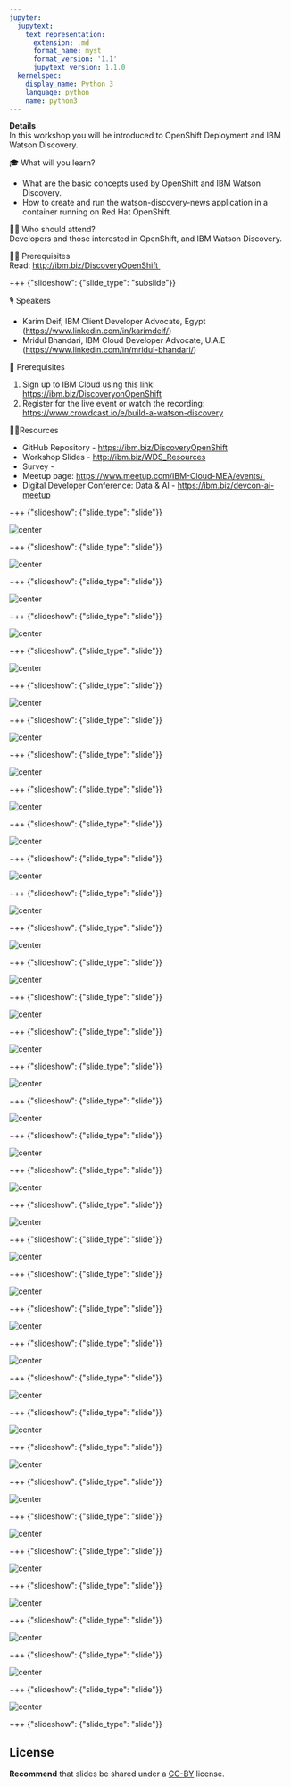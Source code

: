 ```yaml
---
jupyter:
  jupytext:
    text_representation:
      extension: .md
      format_name: myst
      format_version: '1.1'
      jupytext_version: 1.1.0
  kernelspec:
    display_name: Python 3
    language: python
    name: python3
---
```

<!-- 
+++ {"slideshow": {"slide_type": "slide"}}

# Tutorial slides

- Slides are optional (e.g., you may not use them if your presentation is via live coding).
- If the pre-recorded presentations will use slides, we request that you deposit the slides in this folder.

+++ {"slideshow": {"slide_type": "slide"}}

## Use text-based source

- We ask that you use text-based formats for your slides, e.g., markdown 
- This markdown file is an example source for slides using `nbconvert` and Reveal. See the GitHub action '.github/workflows/slides.yml' in this repo so see how this markdown file is converted to a HTML slide show and published on GitHub Pages - https://fawazsiddiqi.github.io/slides_to_pages

+++ {"slideshow": {"slide_type": "subslide"}}

## An example sub-slide

- Another option: you can write your slide content using markdown and use an app for slide design, like [Deckset](https://www.deckset.com) or similar.

+++ {"slideshow": {"slide_type": "slide"}}

## Naming convention and file list

- Use a **naming convention** where each file name starts with a number, reflecting the order of use in the presentation of the tutorial.
- List your slide files in a markdown, with a brief description.


+++ {"slideshow": {"slide_type": "slide"}} 
-->


**Details** <br />
In this workshop you will be introduced to OpenShift Deployment and IBM Watson Discovery.

🎓 What will you learn? <br />
- What are the basic concepts used by OpenShift and IBM Watson Discovery.
- How to create and run the watson-discovery-news application in a container running on Red Hat OpenShift.

👩‍💻 Who should attend? <br />
Developers and those interested in OpenShift, and IBM Watson Discovery.

👩‍🏫 Prerequisites <br />
Read: http://ibm.biz/DiscoveryOpenShift 

+++ {"slideshow": {"slide_type": "subslide"}}

🎙️ Speakers
- Karim Deif, IBM Client Developer Advocate, Egypt
(https://www.linkedin.com/in/karimdeif/)
- Mridul Bhandari, IBM Cloud Developer Advocate, U.A.E
(https://www.linkedin.com/in/mridul-bhandari/)

🎈 Prerequisites <br />
1) Sign up to IBM Cloud using this link: https://ibm.biz/DiscoveryonOpenShift <br />
2) Register for the live event or watch the recording: https://www.crowdcast.io/e/build-a-watson-discovery

👩‍💻Resources 
- GitHub Repository - https://ibm.biz/DiscoveryOpenShift
- Workshop Slides - http://ibm.biz/WDS_Resources
- Survey - 
- Meetup page: https://www.meetup.com/IBM-Cloud-MEA/events/ 
- Digital Developer Conference: Data & AI - https://ibm.biz/devcon-ai-meetup

+++ {"slideshow": {"slide_type": "slide"}}

![center](https://github.com/mridulrb/watson-discovery-news/blob/master/images/slide_images/Slide1.jpeg?raw=true)

+++ {"slideshow": {"slide_type": "slide"}}

![center](https://github.com/mridulrb/watson-discovery-news/blob/master/images/slide_images/Slide2.jpeg?raw=true)

+++ {"slideshow": {"slide_type": "slide"}}

![center](https://github.com/mridulrb/watson-discovery-news/blob/master/images/slide_images/Slide3.jpeg?raw=true)

+++ {"slideshow": {"slide_type": "slide"}}

![center](https://github.com/mridulrb/watson-discovery-news/blob/master/images/slide_images/Slide4.jpeg?raw=true)

+++ {"slideshow": {"slide_type": "slide"}}

![center](https://github.com/mridulrb/watson-discovery-news/blob/master/images/slide_images/Slide5.jpeg?raw=true)

+++ {"slideshow": {"slide_type": "slide"}}

![center](https://github.com/mridulrb/watson-discovery-news/blob/master/images/slide_images/Slide6.jpeg?raw=true)

+++ {"slideshow": {"slide_type": "slide"}}

![center](https://github.com/mridulrb/watson-discovery-news/blob/master/images/slide_images/Slide7.jpeg?raw=true)

+++ {"slideshow": {"slide_type": "slide"}}

![center](https://github.com/mridulrb/watson-discovery-news/blob/master/images/slide_images/Slide8.jpeg?raw=true)

+++ {"slideshow": {"slide_type": "slide"}}

![center](https://github.com/mridulrb/watson-discovery-news/blob/master/images/slide_images/Slide9.jpeg?raw=true)

+++ {"slideshow": {"slide_type": "slide"}}

![center](https://github.com/mridulrb/watson-discovery-news/blob/master/images/slide_images/Slide10.jpeg?raw=true)

+++ {"slideshow": {"slide_type": "slide"}}

![center](https://github.com/mridulrb/watson-discovery-news/blob/master/images/slide_images/Slide11.jpeg?raw=true)

+++ {"slideshow": {"slide_type": "slide"}}

![center](https://github.com/mridulrb/watson-discovery-news/blob/master/images/slide_images/Slide12.jpeg?raw=true)

+++ {"slideshow": {"slide_type": "slide"}}

![center](https://github.com/mridulrb/watson-discovery-news/blob/master/images/slide_images/Slide13.jpeg?raw=true)

+++ {"slideshow": {"slide_type": "slide"}}

![center](https://github.com/mridulrb/watson-discovery-news/blob/master/images/slide_images/Slide14.jpeg?raw=true)

+++ {"slideshow": {"slide_type": "slide"}}

![center](https://github.com/mridulrb/watson-discovery-news/blob/master/images/slide_images/Slide15.jpeg?raw=true)

+++ {"slideshow": {"slide_type": "slide"}}

![center](https://github.com/mridulrb/watson-discovery-news/blob/master/images/slide_images/Slide16.jpeg?raw=true)

+++ {"slideshow": {"slide_type": "slide"}}

![center](https://github.com/mridulrb/watson-discovery-news/blob/master/images/slide_images/Slide17.jpeg?raw=true)

+++ {"slideshow": {"slide_type": "slide"}}

![center](https://github.com/mridulrb/watson-discovery-news/blob/master/images/slide_images/Slide18.jpeg?raw=true)

+++ {"slideshow": {"slide_type": "slide"}}

![center](https://github.com/mridulrb/watson-discovery-news/blob/master/images/slide_images/Slide19.jpeg?raw=true)

+++ {"slideshow": {"slide_type": "slide"}}

![center](https://github.com/mridulrb/watson-discovery-news/blob/master/images/slide_images/Slide20.jpeg?raw=true)

+++ {"slideshow": {"slide_type": "slide"}}

![center](https://github.com/mridulrb/watson-discovery-news/blob/master/images/slide_images/Slide21.jpeg?raw=true)

+++ {"slideshow": {"slide_type": "slide"}}

![center](https://github.com/mridulrb/watson-discovery-news/blob/master/images/slide_images/Slide22.jpeg?raw=true)

+++ {"slideshow": {"slide_type": "slide"}}

![center](https://github.com/mridulrb/watson-discovery-news/blob/master/images/slide_images/Slide23.jpeg?raw=true)

+++ {"slideshow": {"slide_type": "slide"}}

![center](https://github.com/mridulrb/watson-discovery-news/blob/master/images/slide_images/Slide24.jpeg?raw=true)

+++ {"slideshow": {"slide_type": "slide"}}

![center](https://github.com/mridulrb/watson-discovery-news/blob/master/images/slide_images/Slide25.jpeg?raw=true)

+++ {"slideshow": {"slide_type": "slide"}}

![center](https://github.com/mridulrb/watson-discovery-news/blob/master/images/slide_images/Slide26.jpeg?raw=true)

+++ {"slideshow": {"slide_type": "slide"}}

![center](https://github.com/mridulrb/watson-discovery-news/blob/master/images/slide_images/Slide27.jpeg?raw=true)

+++ {"slideshow": {"slide_type": "slide"}}

![center](https://github.com/mridulrb/watson-discovery-news/blob/master/images/slide_images/Slide28.jpeg?raw=true)

+++ {"slideshow": {"slide_type": "slide"}}

![center](https://github.com/mridulrb/watson-discovery-news/blob/master/images/slide_images/Slide29.jpeg?raw=true)

+++ {"slideshow": {"slide_type": "slide"}}

![center](https://github.com/mridulrb/watson-discovery-news/blob/master/images/slide_images/Slide30.jpeg?raw=true)

+++ {"slideshow": {"slide_type": "slide"}}

![center](https://github.com/mridulrb/watson-discovery-news/blob/master/images/slide_images/Slide31.jpeg?raw=true)

+++ {"slideshow": {"slide_type": "slide"}}

![center](https://github.com/mridulrb/watson-discovery-news/blob/master/images/slide_images/Slide32.jpeg?raw=true)

+++ {"slideshow": {"slide_type": "slide"}}

![center](https://github.com/mridulrb/watson-discovery-news/blob/master/images/slide_images/Slide33.jpeg?raw=true)

+++ {"slideshow": {"slide_type": "slide"}}

![center](https://github.com/mridulrb/watson-discovery-news/blob/master/images/slide_images/Slide34.jpeg?raw=true)

+++ {"slideshow": {"slide_type": "slide"}}

![center](https://github.com/mridulrb/watson-discovery-news/blob/master/images/slide_images/Slide35.jpeg?raw=true)

+++ {"slideshow": {"slide_type": "slide"}}

## License

**Recommend** that slides be shared under a [CC-BY](https://creativecommons.org/licenses/by/4.0/) license.
